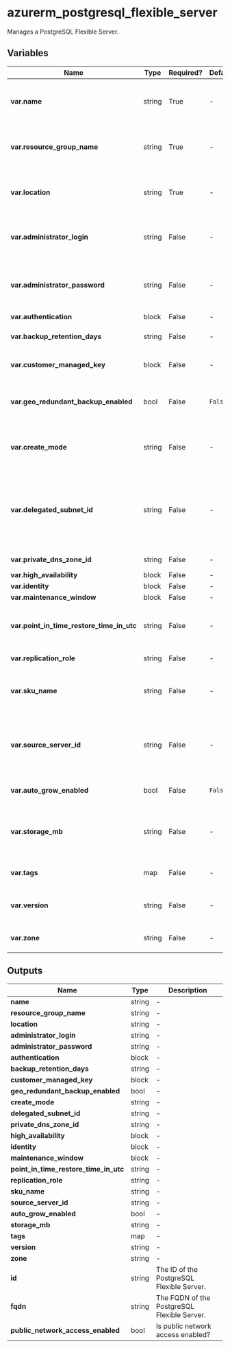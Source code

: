 # azurerm_postgresql_flexible_server

Manages a PostgreSQL Flexible Server.

## Variables

| Name | Type | Required? | Default  | possible values | Description |
| ---- | ---- | --------- | -------- | ----------- | ----------- |
| **var.name** | string | True | -  |  -  | The name which should be used for this PostgreSQL Flexible Server. Changing this forces a new PostgreSQL Flexible Server to be created. | 
| **var.resource_group_name** | string | True | -  |  -  | The name of the Resource Group where the PostgreSQL Flexible Server should exist. Changing this forces a new PostgreSQL Flexible Server to be created. | 
| **var.location** | string | True | -  |  -  | The Azure Region where the PostgreSQL Flexible Server should exist. Changing this forces a new PostgreSQL Flexible Server to be created. | 
| **var.administrator_login** | string | False | -  |  -  | The Administrator login for the PostgreSQL Flexible Server. Required when `create_mode` is `Default` and `authentication.password_auth_enabled` is `true`. | 
| **var.administrator_password** | string | False | -  |  -  | The Password associated with the `administrator_login` for the PostgreSQL Flexible Server. Required when `create_mode` is `Default` and `authentication.password_auth_enabled` is `true`. | 
| **var.authentication** | block | False | -  |  -  | An `authentication` block. | 
| **var.backup_retention_days** | string | False | -  |  `7`, `35`  | The backup retention days for the PostgreSQL Flexible Server. Possible values are between `7` and `35` days. | 
| **var.customer_managed_key** | block | False | -  |  -  | A `customer_managed_key` block. Changing this forces a new resource to be created. | 
| **var.geo_redundant_backup_enabled** | bool | False | `False`  |  -  | Is Geo-Redundant backup enabled on the PostgreSQL Flexible Server. Defaults to `false`. Changing this forces a new PostgreSQL Flexible Server to be created. | 
| **var.create_mode** | string | False | -  |  `Default`, `PointInTimeRestore`, `Replica`, `Update`  | The creation mode which can be used to restore or replicate existing servers. Possible values are `Default`, `PointInTimeRestore`, `Replica` and `Update`. | 
| **var.delegated_subnet_id** | string | False | -  |  -  | The ID of the virtual network subnet to create the PostgreSQL Flexible Server. The provided subnet should not have any other resource deployed in it and this subnet will be delegated to the PostgreSQL Flexible Server, if not already delegated. Changing this forces a new PostgreSQL Flexible Server to be created. | 
| **var.private_dns_zone_id** | string | False | -  |  -  | The ID of the private DNS zone to create the PostgreSQL Flexible Server. | 
| **var.high_availability** | block | False | -  |  -  | A `high_availability` block. | 
| **var.identity** | block | False | -  |  -  | An `identity` block. | 
| **var.maintenance_window** | block | False | -  |  -  | A `maintenance_window` block. | 
| **var.point_in_time_restore_time_in_utc** | string | False | -  |  -  | The point in time to restore from `source_server_id` when `create_mode` is `PointInTimeRestore`. Changing this forces a new PostgreSQL Flexible Server to be created. | 
| **var.replication_role** | string | False | -  |  -  | The replication role for the PostgreSQL Flexible Server. Possible value is `None`. | 
| **var.sku_name** | string | False | -  |  -  | The SKU Name for the PostgreSQL Flexible Server. The name of the SKU, follows the `tier` + `name` pattern (e.g. `B_Standard_B1ms`, `GP_Standard_D2s_v3`, `MO_Standard_E4s_v3`). | 
| **var.source_server_id** | string | False | -  |  -  | The resource ID of the source PostgreSQL Flexible Server to be restored. Required when `create_mode` is `PointInTimeRestore` or `Replica`. Changing this forces a new PostgreSQL Flexible Server to be created. | 
| **var.auto_grow_enabled** | bool | False | `False`  |  -  | Is the storage auto grow for PostgreSQL Flexible Server enabled? Defaults to `false`. | 
| **var.storage_mb** | string | False | -  |  `32768`, `65536`, `131072`, `262144`, `524288`, `1048576`, `2097152`, `4193280`, `4194304`, `8388608`, `16777216`, `33553408`  | The max storage allowed for the PostgreSQL Flexible Server. Possible values are `32768`, `65536`, `131072`, `262144`, `524288`, `1048576`, `2097152`, `4193280`, `4194304`, `8388608`, `16777216` and `33553408`. | 
| **var.tags** | map | False | -  |  -  | A mapping of tags which should be assigned to the PostgreSQL Flexible Server. | 
| **var.version** | string | False | -  |  `11`, `12`, `13`, `14`, `15`, `16`  | The version of PostgreSQL Flexible Server to use. Possible values are `11`,`12`, `13`, `14`, `15` and `16`. Required when `create_mode` is `Default`. | 
| **var.zone** | string | False | -  |  -  | Specifies the Availability Zone in which the PostgreSQL Flexible Server should be located. | 



## Outputs

| Name | Type | Description |
| ---- | ---- | --------- | 
| **name** | string  | - | 
| **resource_group_name** | string  | - | 
| **location** | string  | - | 
| **administrator_login** | string  | - | 
| **administrator_password** | string  | - | 
| **authentication** | block  | - | 
| **backup_retention_days** | string  | - | 
| **customer_managed_key** | block  | - | 
| **geo_redundant_backup_enabled** | bool  | - | 
| **create_mode** | string  | - | 
| **delegated_subnet_id** | string  | - | 
| **private_dns_zone_id** | string  | - | 
| **high_availability** | block  | - | 
| **identity** | block  | - | 
| **maintenance_window** | block  | - | 
| **point_in_time_restore_time_in_utc** | string  | - | 
| **replication_role** | string  | - | 
| **sku_name** | string  | - | 
| **source_server_id** | string  | - | 
| **auto_grow_enabled** | bool  | - | 
| **storage_mb** | string  | - | 
| **tags** | map  | - | 
| **version** | string  | - | 
| **zone** | string  | - | 
| **id** | string  | The ID of the PostgreSQL Flexible Server. | 
| **fqdn** | string  | The FQDN of the PostgreSQL Flexible Server. | 
| **public_network_access_enabled** | bool  | Is public network access enabled? | 